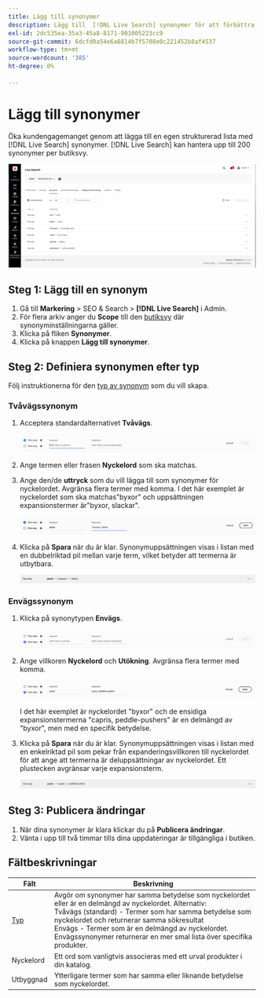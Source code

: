 ```yaml
---
title: Lägg till synonymer
description: Lägg till  [!DNL Live Search] synonymer för att förbättra svar på sökbegäranden.
exl-id: 2dc535ea-35a3-45a8-8171-901005223cc9
source-git-commit: 6dcfd0a54e6a6814b7f5708e0c221452b8af4537
workflow-type: tm+mt
source-wordcount: '385'
ht-degree: 0%

---
```


# Lägg till synonymer

Öka kundengagemanget genom att lägga till en egen strukturerad lista med [!DNL Live Search] synonymer. [!DNL Live Search] kan hantera upp till 200 synonymer per butiksvy.

![[!DNL Live Search] synonymer](assets/synonym-workspace.png)

## Steg 1: Lägg till en synonym

1. Gå till **Markering** > SEO &amp; Search > **[!DNL Live Search]** i Admin.
1. För flera arkiv anger du **Scope** till den [butiksvy](https://experienceleague.adobe.com/docs/commerce-admin/start/setup/websites-stores-views.html#scope-settings) där synonyminställningarna gäller.
1. Klicka på fliken **Synonymer**.
1. Klicka på knappen **Lägg till synonymer**.

## Steg 2: Definiera synonymen efter typ

Följ instruktionerna för den [typ av synonym](synonyms-type.md) som du vill skapa.

### Tvåvägssynonym

1. Acceptera standardalternativet **Tvåvägs**.

   ![Lägg till tvåvägssynonym](assets/synonym-add-two-way.png)

1. Ange termen eller frasen **Nyckelord** som ska matchas.
1. Ange den/de **uttryck** som du vill lägga till som synonymer för nyckelordet. Avgränsa flera termer med komma.
I det här exemplet är nyckelordet som ska matchas&quot;byxor&quot; och uppsättningen expansionstermer är&quot;byxor, slackar&quot;.

   ![Exempel på dubbelriktad synonym](assets/synonym-add-two-way-example.png)

1. Klicka på **Spara** när du är klar.
Synonymuppsättningen visas i listan med en dubbelriktad pil mellan varje term, vilket betyder att termerna är utbytbara.

   ![Tvåvägssynonym](assets/synonym-two-way.png)

### Envägssynonym

1. Klicka på synonytypen **Envägs**.

   ![Lägg till envägssynonym](assets/synonym-add-one-way.png)

1. Ange villkoren **Nyckelord** och **Utökning**. Avgränsa flera termer med komma.

   ![Exempel på envägssynonym](assets/synonym-add-one-way-example.png)

   I det här exemplet är nyckelordet &quot;byxor&quot; och de ensidiga expansionstermerna &quot;capris, peddle-pushers&quot; är en delmängd av &quot;byxor&quot;, men med en specifik betydelse.

1. Klicka på **Spara** när du är klar.
Synonymuppsättningen visas i listan med en enkelriktad pil som pekar från expanderingsvillkoren till nyckelordet för att ange att termerna är deluppsättningar av nyckelordet. Ett plustecken avgränsar varje expansionsterm.

   ![Envägssynonym](assets/synonym-one-way.png)

## Steg 3: Publicera ändringar

1. När dina synonymer är klara klickar du på **Publicera ändringar**.
1. Vänta i upp till två timmar tills dina uppdateringar är tillgängliga i butiken.

## Fältbeskrivningar

| Fält | Beskrivning |
|--- |--- |
| [Typ](synonyms.md) | Avgör om synonymer har samma betydelse som nyckelordet eller är en delmängd av nyckelordet. Alternativ:<br />Tvåvägs (standard) - Termer som har samma betydelse som nyckelordet och returnerar samma sökresultat<br />Envägs - Termer som är en delmängd av nyckelordet. Envägssynonymer returnerar en mer smal lista över specifika produkter. |
| Nyckelord | Ett ord som vanligtvis associeras med ett urval produkter i din katalog. |
| Utbyggnad | Ytterligare termer som har samma eller liknande betydelse som nyckelordet. |
